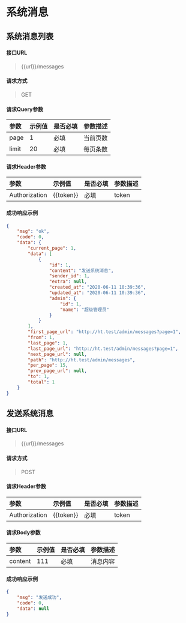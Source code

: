 # 系统消息

## 系统消息列表

#### 接口URL
> {{url}}/messages

#### 请求方式
> GET

#### 请求Query参数

| 参数        | 示例值   | 是否必填   |  参数描述  |
| :--------   | :-----  | :-----  | :----  |
| page     | 1 | 必填 | 当前页数 |
| limit     | 20 | 必填 | 每页条数 |

#### 请求Header参数

| 参数        | 示例值   | 是否必填   |  参数描述  |
| :--------   | :-----  | :-----  | :----  |
| Authorization     | {{token}} |  必填 | token |


#### 成功响应示例
```json
{
    "msg": "ok",
    "code": 0,
    "data": {
        "current_page": 1,
        "data": [
            {
                "id": 1,
                "content": "发送系统消息",
                "sender_id": 1,
                "extra": null,
                "created_at": "2020-06-11 10:39:36",
                "updated_at": "2020-06-11 10:39:36",
                "admin": {
                    "id": 1,
                    "name": "超级管理员"
                }
            }
        ],
        "first_page_url": "http://ht.test/admin/messages?page=1",
        "from": 1,
        "last_page": 1,
        "last_page_url": "http://ht.test/admin/messages?page=1",
        "next_page_url": null,
        "path": "http://ht.test/admin/messages",
        "per_page": 15,
        "prev_page_url": null,
        "to": 1,
        "total": 1
    }
}
```



## 发送系统消息

#### 接口URL
> {{url}}/messages

#### 请求方式
> POST


#### 请求Header参数

| 参数        | 示例值   | 是否必填   |  参数描述  |
| :--------   | :-----  | :-----  | :----  |
| Authorization     | {{token}} |  必填 | token |

#### 请求Body参数

| 参数        | 示例值   | 是否必填   |  参数描述  |
| :--------   | :-----  | :-----  | :----  |
| content     | 111 |  必填 | 消息内容 |

#### 成功响应示例
```json
{
	"msg": "发送成功",
	"code": 0,
	"data": null
}
```